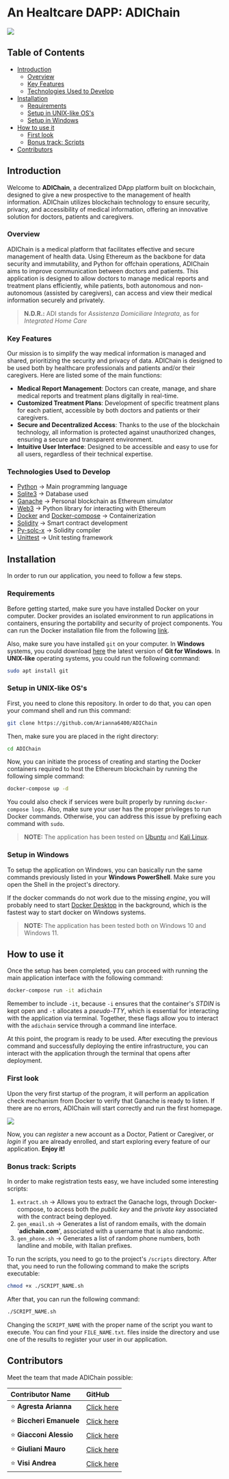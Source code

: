 # An Healtcare DAPP: ADIChain

![](https://github.com/Arianna6400/ADIChain/blob/master/docs/logo_adichain.png)

## Table of Contents

- [Introduction](#introduction)
    - [Overview](#overview)
    - [Key Features](#key-features)
    - [Technologies Used to Develop](#technologies-used-to-develop)
- [Installation](#installation)
    - [Requirements](#requirements)
    - [Setup in UNIX-like OS's](#setup-in-unix-like-oss)
    - [Setup in Windows](#setup-in-windows)
- [How to use it](#how-to-use-it)
    - [First look](#first-look)
    - [Bonus track: Scripts](#bonus-track-scripts)
- [Contributors](#contributors)

## Introduction

Welcome to **ADIChain**, a decentralized DApp platform built on blockchain, designed to give a new prospective to the management of health information. ADIChain utilizes blockchain technology to ensure security, privacy, and accessibility of medical information, offering an innovative solution for doctors, patients and caregivers.

### Overview

ADIChain is a medical platform that facilitates effective and secure management of health data. Using Ethereum as the backbone for data security and immutability, and Python for offchain operations, ADIChain aims to improve communication between doctors and patients. This application is designed to allow doctors to manage medical reports and treatment plans efficiently, while patients, both autonomous and non-autonomous (assisted by caregivers), can access and view their medical information securely and privately.

> **N.D.R.:** ADI stands for *Assistenza Domiciliare Integrata*, as for *Integrated Home Care*

### Key Features

Our mission is to simplify the way medical information is managed and shared, prioritizing the security and privacy of data.
ADIChain is designed to be used both by healthcare professionals and patients and/or their caregivers. Here are listed some of the main functions:

- **Medical Report Management**: Doctors can create, manage, and share medical reports and treatment plans digitally in real-time.
- **Customized Treatment Plans**: Development of specific treatment plans for each patient, accessible by both doctors and patients or their caregivers.
- **Secure and Decentralized Access**: Thanks to the use of the blockchain technology, all information is protected against unauthorized changes, ensuring a secure and transparent environment.
- **Intuitive User Interface**: Designed to be accessible and easy to use for all users, regardless of their technical expertise.

### Technologies Used to Develop

- [Python](https://www.python.org/) -> Main programming language
- [Sqlite3](https://www.sqlite.org/) -> Database used
- [Ganache](https://archive.trufflesuite.com/ganache/) -> Personal blockchain as Ethereum simulator
- [Web3](https://web3py.readthedocs.io/en/stable/) -> Python library for interacting with Ethereum
- [Docker](https://www.docker.com/) and [Docker-compose](https://docs.docker.com/compose/) -> Containerization
- [Solidity](https://soliditylang.org/) -> Smart contract development
- [Py-solc-x](https://solcx.readthedocs.io/en/latest/) -> Solidity compiler
- [Unittest](https://docs.python.org/3/library/unittest.html) -> Unit testing framework

## Installation

In order to run our application, you need to follow a few steps.

### Requirements

Before getting started, make sure you have installed Docker on your computer. Docker provides an isolated environment to run applications in containers, ensuring the portability and security of project components. You can run the Docker installation file from the following [link](https://www.docker.com/).

Also, make sure you have installed `git` on your computer. In **Windows** systems, you could download [here](https://git-scm.com/download/win) the latest version of **Git for Windows**. In **UNIX-like** operating systems, you could run the following command:

```bash
sudo apt install git
```

### Setup in UNIX-like OS's

First, you need to clone this repository. In order to do that, you can open your command shell and run this command:

```bash
git clone https://github.com/Arianna6400/ADIChain
```

Then, make sure you are placed in the right directory:

```bash
cd ADIChain
```

Now, you can initiate the process of creating and starting the Docker containers required to host the Ethereum blockchain by running the following simple command:

```bash
docker-compose up -d
```

You could also check if services were built properly by running `docker-compose logs`. Also, make sure your user has the proper privileges to run Docker commands. Otherwise, you can address this issue by prefixing each command with `sudo`.

> **NOTE:** The application has been tested on [Ubuntu](https://ubuntu.com/) and [Kali Linux](https://www.kali.org/).

### Setup in Windows

To setup the application on Windows, you can basically run the same commands previously listed in your **Windows PowerShell**. Make sure you open the Shell in the project's directory.

If the docker commands do not work due to the missing *engine*, you will probably need to start [Docker Desktop](https://www.docker.com/products/docker-desktop/) in the background, which is the fastest way to start docker on Windows systems.

> **NOTE:** The application has been tested both on Windows 10 and Windows 11. 

## How to use it

Once the setup has been completed, you can proceed with running the main application interface with the following command:

```bash
docker-compose run -it adichain
```

Remember to include `-it`, because `-i` ensures that the container's *STDIN* is kept open and `-t` allocates a *pseudo-TTY*, which is essential for interacting with the application via terminal. Together, these flags allow you to interact with the `adichain` service through a command line interface.

At this point, the program is ready to be used. After executing the previous command and successfully deploying the entire infrastructure, you can interact with the application through the terminal that opens after deployment.

### First look

Upon the very first startup of the program, it will perform an application check mechanism from Docker to verify that Ganache is ready to listen. If there are no errors, ADIChain will start correctly and run the first homepage.

![](https://github.com/Arianna6400/ADIChain/blob/master/docs/first_look.png)

Now, you can *register* a new account as a Doctor, Patient or Caregiver, or *login* if you are already enrolled, and start exploring every feature of our application.
**Enjoy it!**

### Bonus track: Scripts

In order to make registration tests easy, we have included some interesting scripts:

1. `extract.sh` -> Allows you to extract the Ganache logs, through Docker-compose, to access both the *public key* and the *private key* associated with the contract being deployed.
2. `gen_email.sh` -> Generates a list of random emails, with the domain '**adichain.com**', associated with a username that is also randomic.
3. `gen_phone.sh` -> Generates a list of random phone numbers, both landline and mobile, with Italian prefixes.

To run the scripts, you need to go to the project's `/scripts` directory. After that, you need to run the following command to make the scripts executable:

```bash
chmod +x ./SCRIPT_NAME.sh
```

After that, you can run the following command:

```bash
./SCRIPT_NAME.sh
```

Changing the `SCRIPT_NAME` with the proper name of the script you want to execute. You can find your `FILE_NAME.txt`. files inside the directory and use one of the results to register your user in our application.

## Contributors
Meet the team that made ADIChain possible:

| Contributor Name      | GitHub                                  |
|:----------------------|:----------------------------------------|
| ⭐ **Agresta Arianna**    | [Click here](https://github.com/Arianna6400) |
| ⭐ **Biccheri Emanuele**  | [Click here](https://github.com/Emanuele1087650) |
| ⭐ **Giacconi Alessio**   | [Click here](https://github.com/AlessioGiacconi) |
| ⭐ **Giuliani Mauro**     | [Click here](https://github.com/Mau-Hub) |
| ⭐ **Visi Andrea**        | [Click here](https://github.com/Andreavisi1) |



